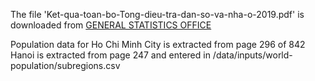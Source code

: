 The file 'Ket-qua-toan-bo-Tong-dieu-tra-dan-so-va-nha-o-2019.pdf' is downloaded from 
[GENERAL STATISTICS OFFICE](https://www.gso.gov.vn/en/data-and-statistics/2020/11/completed-results-of-the-2019-viet-nam-population-and-housing-census/)

Population data for 
Ho Chi Minh City is extracted from page 296 of 842 
Hanoi is extracted from page 247
and entered in /data/inputs/world-population/subregions.csv
